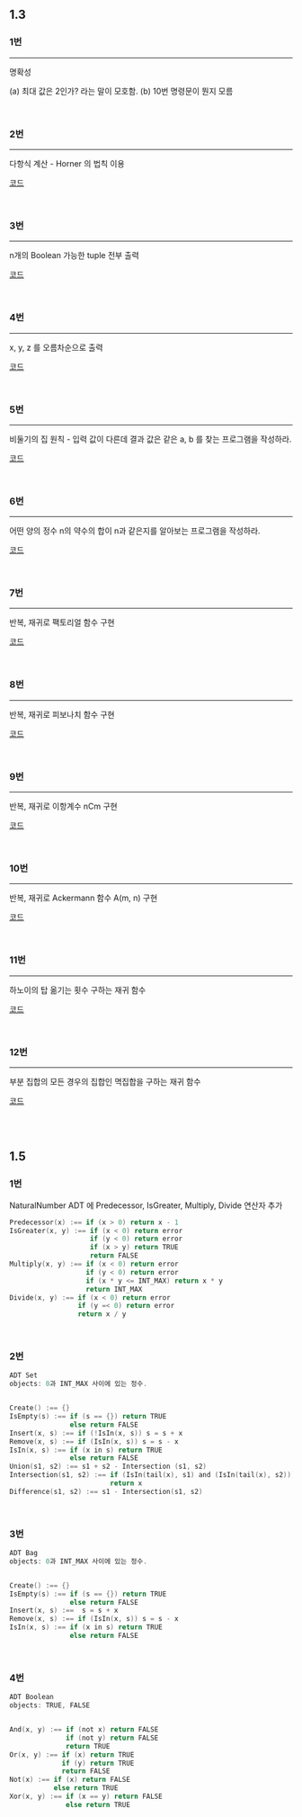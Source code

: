 ## 1.3

### 1번
<hr>
명확성  

(a) 최대 값은 2인가? 라는 말이 모호함.
(b) 10번 명령문이 뭔지 모름  

<br>

### 2번
<hr>
다항식 계산 - Horner 의 법칙 이용  

[코드](https://github.com/ddosang/ComputerScience/tree/main/C로%20쓴%20자료구조론/CH01/1-3-02.c)


<br>

### 3번
<hr>

n개의 Boolean 가능한 tuple 전부 출력  

[코드](https://github.com/ddosang/ComputerScience/tree/main/C로%20쓴%20자료구조론/CH01/1-3-03.c)


<br>

### 4번
<hr>

x, y, z 를 오름차순으로 출력  

[코드](https://github.com/ddosang/ComputerScience/tree/main/C로%20쓴%20자료구조론/CH01/1-3-04.c)


<br>

### 5번
<hr>

비둘기의 집 원칙 - 입력 값이 다른데 결과 값은 같은 a, b 를 찾는 프로그램을 작성하라.  

[코드](https://github.com/ddosang/ComputerScience/tree/main/C로%20쓴%20자료구조론/CH01/1-3-05.c)


<br>

### 6번
<hr>

어떤 양의 정수 n의 약수의 합이 n과 같은지를 알아보는 프로그램을 작성하라.  

[코드](https://github.com/ddosang/ComputerScience/tree/main/C로%20쓴%20자료구조론/CH01/1-3-06.c)


<br>

### 7번
<hr>

반복, 재귀로 팩토리얼 함수 구현  

[코드](https://github.com/ddosang/ComputerScience/tree/main/C로%20쓴%20자료구조론/CH01/1-3-07.c)


<br>

### 8번
<hr>

반복, 재귀로 피보나치 함수 구현  

[코드](https://github.com/ddosang/ComputerScience/tree/main/C로%20쓴%20자료구조론/CH01/1-3-08.c)


<br>

### 9번
<hr>

반복, 재귀로 이항계수 nCm 구현  

[코드](https://github.com/ddosang/ComputerScience/tree/main/C로%20쓴%20자료구조론/CH01/1-3-09.c)


<br>

### 10번
<hr>

반복, 재귀로 Ackermann 함수 A(m, n) 구현  

[코드](https://github.com/ddosang/ComputerScience/tree/main/C로%20쓴%20자료구조론/CH01/1-3-10.c)

<br>

### 11번
<hr>

하노이의 탑 옮기는 횟수 구하는 재귀 함수  

[코드](https://github.com/ddosang/ComputerScience/tree/main/C로%20쓴%20자료구조론/CH01/1-3-11.c)

<br>

### 12번
<hr>

부분 집합의 모든 경우의 집합인 멱집합을 구하는 재귀 함수  

[코드](https://github.com/ddosang/ComputerScience/tree/main/C로%20쓴%20자료구조론/CH01/1-3-12.c)

<br><br>


## 1.5

### 1번

NaturalNumber ADT 에 Predecessor, IsGreater, Multiply, Divide 연산자 추가

```c
Predecessor(x) :== if (x > 0) return x - 1
IsGreater(x, y) :== if (x < 0) return error
                    if (y < 0) return error
                    if (x > y) return TRUE
                    return FALSE
Multiply(x, y) :== if (x < 0) return error
                   if (y < 0) return error
                   if (x * y <= INT_MAX) return x * y
                   return INT_MAX
Divide(x, y) :== if (x < 0) return error
                 if (y =< 0) return error
                 return x / y
```

<br>

### 2번

```c
ADT Set
objects: 0과 INT_MAX 사이에 있는 정수.


Create() :== {}
IsEmpty(s) :== if (s == {}) return TRUE
               else return FALSE
Insert(x, s) :== if (!IsIn(x, s)) s = s + x
Remove(x, s) :== if (IsIn(x, s)) s = s - x
IsIn(x, s) :== if (x in s) return TRUE
               else return FALSE
Union(s1, s2) :== s1 + s2 - Intersection (s1, s2)
Intersection(s1, s2) :== if (IsIn(tail(x), s1) and (IsIn(tail(x), s2))) s + x
                         return x
Difference(s1, s2) :== s1 - Intersection(s1, s2)
```


<br>

### 3번

```c
ADT Bag
objects: 0과 INT_MAX 사이에 있는 정수.


Create() :== {}
IsEmpty(s) :== if (s == {}) return TRUE
               else return FALSE
Insert(x, s) :==  s = s + x
Remove(x, s) :== if (IsIn(x, s)) s = s - x
IsIn(x, s) :== if (x in s) return TRUE
               else return FALSE
```



<br>

### 4번

```c
ADT Boolean
objects: TRUE, FALSE


And(x, y) :== if (not x) return FALSE
              if (not y) return FALSE
              return TRUE
Or(x, y) :== if (x) return TRUE
             if (y) return TRUE
             return FALSE
Not(x) :== if (x) return FALSE
           else return TRUE
Xor(x, y) :== if (x == y) return FALSE
              else return TRUE
```



<br><br>
